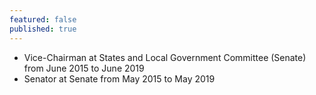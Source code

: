 ```yaml
---
featured: false
published: true
---
```

* Vice-Chairman at States and Local Government Committee (Senate) from June 2015 to June 2019
* Senator at Senate from May 2015 to May 2019

